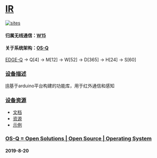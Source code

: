 ﻿# [IR](https://github.com/OS-Q/D100)
[![sites](OS-Q/qitas.png)](http://www.OS-Q.com)
#### 归属无线通信：[W15](https://github.com/OS-Q/W15)
#### 关于系统架构：[OS-Q](https://github.com/OS-Q/OS-Q)

[EDGE-Q](https://github.com/OS-Q/EDGE-Q) -> Q[4] -> M[12] -> W[52] -> D[365] -> H[24] -> S[60]

### [设备描述](https://github.com/OS-Q/D100/wiki) 

[IR](https://github.com/OS-Q/D100)基于arduino平台构建的功能库，用于红外通信和感知

### [设备资源](https://github.com/OS-Q/D100) 

* [文档](docs/)
* [资源](src/)
* [示例](examples/)

### [OS-Q = Open Solutions | Open Source |  Operating System ](http://www.OS-Q.com/D100)
####  2019-8-20